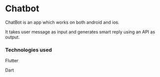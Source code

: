 # Chatbot

ChatBot is an app which works on both android and ios.

It takes user message as input and generates smart reply using an API as output.

### Technologies used

 Flutter 
 
 Dart
